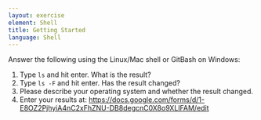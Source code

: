 ```yaml
---
layout: exercise
element: Shell
title: Getting Started 
language: Shell
---
```


Answer the following using the Linux/Mac shell or GitBash on Windows:

1. Type `ls` and hit enter. What is the result?
2. Type `ls -F` and hit enter. Has the result changed? 
3. Please describe your operating system and whether the result changed.
4. Enter your results at: https://docs.google.com/forms/d/1-E8OZ2PjhyiA4nC2xFhZNU-DB8degcnC0X8o9XLIFAM/edit